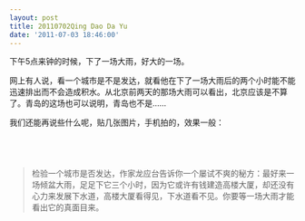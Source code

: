 ```yaml
---
layout: post
title: 20110702Qing Dao Da Yu
date: '2011-07-03 18:46:00'
---
```


<p>下午5点来钟的时候，下了一场大雨，好大的一场。</p>

<p>网上有人说，看一个城市是不是发达，就看他在下了一场大雨后的两个小时能不能迅速排出而不会造成积水。从北京前两天的那场大雨可以看出，北京应该是不算了。青岛的这场也可以说明，青岛也不是……</p>

<p>我们还能再说些什么呢，贴几张图片，手机拍的，效果一般：</p>

<p><img src="http://media.tumblr.com/tumblr_loa215LBYA1qhs1e1.jpg" alt=""/></p>

<p><img src="http://media.tumblr.com/tumblr_loa23ydmOo1qhs1e1.jpg" alt=""/></p>

<p><img src="http://media.tumblr.com/tumblr_loa25vf85y1qhs1e1.jpg" alt=""/></p>

<p><img src="http://media.tumblr.com/tumblr_loa283FyiB1qhs1e1.jpg" alt=""/></p>

<blockquote>
  <p>检验一个城市是否发达，作家龙应台告诉你一个屡试不爽的秘方：最好来一场倾盆大雨，足足下它三个小时，因为它或许有钱建造高楼大厦，却还没有心力来发展下水道，高楼大厦看得见，下水道看不见。你要等一场大雨才能看出它的真面目来。</p>
</blockquote>